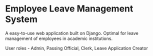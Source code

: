# Employee Leave Management System

A easy-to-use web application built on Django. Optimal for leave management of employees in academic institutions.

User roles - Admin, Passing Official, Clerk, Leave Application Creator
